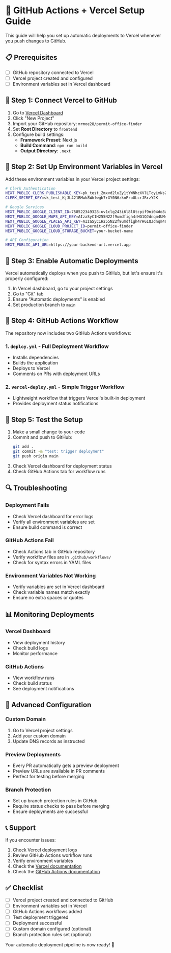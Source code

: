 # 🚀 GitHub Actions + Vercel Setup Guide

This guide will help you set up automatic deployments to Vercel whenever you push changes to GitHub.

## 📋 Prerequisites

- [ ] GitHub repository connected to Vercel
- [ ] Vercel project created and configured
- [ ] Environment variables set in Vercel dashboard

## 🔧 Step 1: Connect Vercel to GitHub

1. Go to [Vercel Dashboard](https://vercel.com/dashboard)
2. Click "New Project"
3. Import your GitHub repository: `mrmoe28/permit-office-finder`
4. Set **Root Directory** to `frontend`
5. Configure build settings:
   - **Framework Preset**: Next.js
   - **Build Command**: `npm run build`
   - **Output Directory**: `.next`

## 🔑 Step 2: Set Up Environment Variables in Vercel

Add these environment variables in your Vercel project settings:

```bash
# Clerk Authentication
NEXT_PUBLIC_CLERK_PUBLISHABLE_KEY=pk_test_Zmxvd2luZy1tYWNhcXVlLTcyLmNsZXJrLmFjY291bnRzLmRldiQ
CLERK_SECRET_KEY=sk_test_KjJL421BMwk8Whfwgb7rXY0N6zknProULcrJRrzY2K

# Google Services
NEXT_PUBLIC_GOOGLE_CLIENT_ID=758522349328-uv1clg243i6l8l8tcpif9ni04do8as2s.apps.googleusercontent.com
NEXT_PUBLIC_GOOGLE_MAPS_API_KEY=AIzaSyC1H255N22f9umdfigh4rHG1QJdnqm4UM4
NEXT_PUBLIC_GOOGLE_PLACES_API_KEY=AIzaSyC1H255N22f9umdfigh4rHG1QJdnqm4UM4
NEXT_PUBLIC_GOOGLE_CLOUD_PROJECT_ID=permit-office-finder
NEXT_PUBLIC_GOOGLE_CLOUD_STORAGE_BUCKET=your-bucket-name

# API Configuration
NEXT_PUBLIC_API_URL=https://your-backend-url.vercel.app
```

## 🔄 Step 3: Enable Automatic Deployments

Vercel automatically deploys when you push to GitHub, but let's ensure it's properly configured:

1. In Vercel dashboard, go to your project settings
2. Go to "Git" tab
3. Ensure "Automatic deployments" is enabled
4. Set production branch to `main`

## 📝 Step 4: GitHub Actions Workflow

The repository now includes two GitHub Actions workflows:

### 1. `deploy.yml` - Full Deployment Workflow
- Installs dependencies
- Builds the application
- Deploys to Vercel
- Comments on PRs with deployment URLs

### 2. `vercel-deploy.yml` - Simple Trigger Workflow
- Lightweight workflow that triggers Vercel's built-in deployment
- Provides deployment status notifications

## 🚀 Step 5: Test the Setup

1. Make a small change to your code
2. Commit and push to GitHub:
   ```bash
   git add .
   git commit -m "test: trigger deployment"
   git push origin main
   ```
3. Check Vercel dashboard for deployment status
4. Check GitHub Actions tab for workflow runs

## 🔍 Troubleshooting

### Deployment Fails
- Check Vercel dashboard for error logs
- Verify all environment variables are set
- Ensure build command is correct

### GitHub Actions Fail
- Check Actions tab in GitHub repository
- Verify workflow files are in `.github/workflows/`
- Check for syntax errors in YAML files

### Environment Variables Not Working
- Verify variables are set in Vercel dashboard
- Check variable names match exactly
- Ensure no extra spaces or quotes

## 📊 Monitoring Deployments

### Vercel Dashboard
- View deployment history
- Check build logs
- Monitor performance

### GitHub Actions
- View workflow runs
- Check build status
- See deployment notifications

## 🔧 Advanced Configuration

### Custom Domain
1. Go to Vercel project settings
2. Add your custom domain
3. Update DNS records as instructed

### Preview Deployments
- Every PR automatically gets a preview deployment
- Preview URLs are available in PR comments
- Perfect for testing before merging

### Branch Protection
- Set up branch protection rules in GitHub
- Require status checks to pass before merging
- Ensure deployments are successful

## 📞 Support

If you encounter issues:
1. Check Vercel deployment logs
2. Review GitHub Actions workflow runs
3. Verify environment variables
4. Check the [Vercel documentation](https://vercel.com/docs)
5. Check the [GitHub Actions documentation](https://docs.github.com/en/actions)

## ✅ Checklist

- [ ] Vercel project created and connected to GitHub
- [ ] Environment variables set in Vercel
- [ ] GitHub Actions workflows added
- [ ] Test deployment triggered
- [ ] Deployment successful
- [ ] Custom domain configured (optional)
- [ ] Branch protection rules set (optional)

Your automatic deployment pipeline is now ready! 🎉
